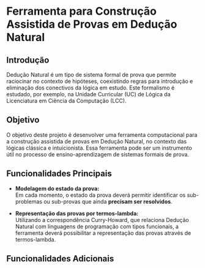 # Ferramenta para Construção Assistida de Provas em Dedução Natural

## Introdução

Dedução Natural é um tipo de sistema formal de prova que permite raciocinar no contexto de hipóteses, coexistindo regras para introdução e eliminação dos conectivos da lógica em estudo. Este formalismo é estudado, por exemplo, na Unidade Curricular (UC) de Lógica da Licenciatura em Ciência da Computação (LCC).

## Objetivo

O objetivo deste projeto é desenvolver uma ferramenta computacional para a construção assistida de provas em Dedução Natural, no contexto das lógicas clássica e intuicionista. Essa ferramenta pode ser um instrumento útil no processo de ensino-aprendizagem de sistemas formais de prova.

## Funcionalidades Principais

- **Modelagem do estado da prova:**  
  Em cada momento, o estado da prova deverá permitir identificar os sub-problemas ou sub-provas que ainda **precisam ser resolvidos**.

- **Representação das provas por termos-lambda:**  
  Utilizando a correspondência Curry-Howard, que relaciona Dedução Natural com linguagens de programação com tipos funcionais, a ferramenta deverá possibilitar a representação das provas através de termos-lambda.

## Funcionalidades Adicionais
